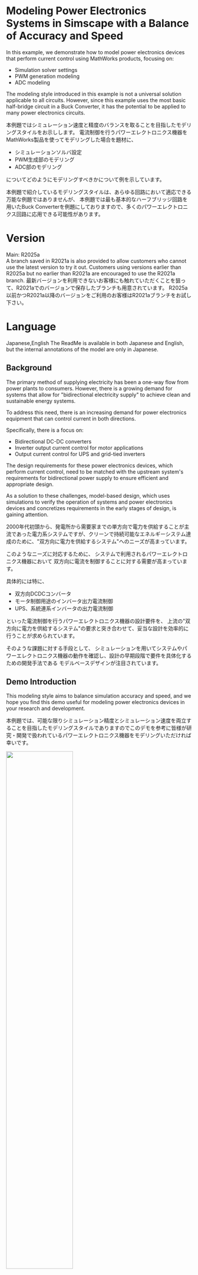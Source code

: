 # Modeling Power Electronics Systems in Simscape with a Balance of Accuracy and Speed 

In this example, we demonstrate how to model power electronics devices that perform current control using MathWorks products, focusing on:

- Simulation solver settings
- PWM generation modeling
- ADC modeling

The modeling style introduced in this example is not a universal solution applicable to all circuits. 
However, since this example uses the most basic half-bridge circuit in a Buck Converter, it has the potential to be applied to many power electronics circuits.

本例題ではシミュレーション速度と精度のバランスを取ることを目指したモデリングスタイルをお示しします。
電流制御を行うパワーエレクトロニクス機器をMathWorks製品を使ってモデリングした場合を題材に、
- シミュレーションソルバ設定
- PWM生成部のモデリング
- ADC部のモデリング

についてどのようにモデリングすべきかについて例を示しています。

本例題で紹介しているモデリングスタイルは、あらゆる回路において適応できる万能な例題ではありませんが、
本例題では最も基本的なハーフブリッジ回路を用いたBuck Converterを例題にしておりますので、多くのパワーエレクトロニクス回路に応用できる可能性があります。

# Version
Main: R2025a<br>
A branch saved in R2021a is also provided to allow customers who cannot use the latest version to try it out.
Customers using versions earlier than R2025a but no earlier than R2021a are encouraged to use the R2021a branch.
最新バージョンを利用できないお客様にも触れていただくことを狙って、R2021aでのバージョンで保存したブランチも用意されています。
R2025a以前かつR2021a以降のバージョンをご利用のお客様はR2021aブランチをお試し下さい。
# Language
Japanese,English
The ReadMe is available in both Japanese and English, but the internal annotations of the model are only in Japanese.

## Background
The primary method of supplying electricity has been a one-way flow from power plants to consumers. However, there is a growing demand for systems that allow for "bidirectional electricity supply" to achieve clean and sustainable energy systems.

To address this need, there is an increasing demand for power electronics equipment that can control current in both directions.

Specifically, there is a focus on:
- Bidirectional DC-DC converters
- Inverter output current control for motor applications
- Output current control for UPS and grid-tied inverters

The design requirements for these power electronics devices, which perform current control, need to be matched with the upstream system's requirements for bidirectional power supply to ensure efficient and appropriate design.

As a solution to these challenges, model-based design, which uses simulations to verify the operation of systems and power electronics devices and concretizes requirements in the early stages of design, is gaining attention.

2000年代初頭から、発電所から需要家までの単方向で電力を供給することが主流であった電力系システムですが、クリーンで持続可能なエネルギーシステム達成のために、"双方向に電力を供給するシステム"へのニーズが高まっています。

このようなニーズに対応するために、
システムで利用されるパワーエレクトロニクス機器において
双方向に電流を制御することに対する需要が高まっています。

具体的には特に、
- 双方向DCDCコンバータ
- モータ制御用途のインバータ出力電流制御
- UPS、系統連系インバータの出力電流制御

といった電流制御を行うパワーエレクトロニクス機器の設計要件を、
上流の"双方向に電力を供給するシステム"の要求と突き合わせて、妥当な設計を効率的に行うことが求められています。

そのような課題に対する手段として、
シミュレーションを用いてシステムやパワーエレクトロニクス機器の動作を確認し、設計の早期段階で要件を具体化するための開発手法である
モデルベースデザインが注目されています。
## Demo Introduction

This modeling style aims to balance simulation accuracy and speed, and we hope you find this demo useful for modeling power electronics devices in your research and development.

本例題では、可能な限りシミュレーション精度とシミュレーション速度を両立することを目指したモデリングスタイルでありますのでこのデモを参考に皆様が研究・開発で扱われているパワーエレクトロニクス機器をモデリングいただければ幸いです。

 <img src=https://user-images.githubusercontent.com/62166747/153810086-c810ee2a-48d8-44cb-84f9-69b1c4fd83dc.PNG width="60%" height="60%"
 />
 <img src=https://user-images.githubusercontent.com/62166747/153804864-ed1d8fee-7aaa-4ad6-a096-7b74018feee3.gif
 width="600" height="450"
 />

### How to Run
==
1. Open the Project file in this repository and open one of the models saved in the Models folder.
2. Run the simulation and check the waveform in the data inspector.
==
1. このリポイトリのProjectファイルを開いて、Modelsフォルダに保存されているモデルのいずれかを開きます。
2. シミュレーションを実行してデータインスペクターで波形を確認します。

## Model File Introduction:
### BidirectionalCurrentControlConverter.slx
This model represents a bidirectional converter using a simple half-bridge circuit and achieves current control with a control model based on a simple PI controller.
Comments explaining the modeling style and solver settings are written in Japanese and English within each subsystem hierarchy of the model file.

双方向のコンバータをシンプルなハーフブリッジで表現した回路モデルを制御対象とし、
シンプルなPIコントローラをベースとした制御モデルによって電流制御を実現しているモデルです。

モデリングスタイルやソルバの設定については、モデルファイル内の各サブシステム階層にわかれて
解説のコメントが日本語と英語で記述されています。

<img width="1204" height="1167" alt="2025-10-21_09-49-10" src="https://github.com/user-attachments/assets/290253dc-b688-4530-9db6-47c1a7d8b73b" />


### BuckConverter_accuracy_oriented.slx/BuckConverter_speed_oriented.slx

<img width="1154" height="898" alt="2025-10-21_09-50-01" src="https://github.com/user-attachments/assets/c39f5f85-1f7b-4ff8-b2c3-f3e8df1fbc22" />

The BuckConverter_accuracy_oriented.slx model partially references an example model officially provided by MathWorks.
In this sample, the power MOSFET library uses the[Nch-MOSFET](https://jp.mathworks.com/help/sps/ref/nchannelmosfet.html)Block

In contrast, the BuckConverter_speed_oriented.slx model replaces the power MOSFET library with [MOSFET(Ideal,Switching)](https://jp.mathworks.com/help/sps/ref/mosfetidealswitching.html).

The Nch-MOSFET block provides a detailed switching device representation, including gate-voltage rise dynamics.
This enables highly accurate and detailed switching behavior, but it also requires a shorter simulation step size, which can slow down simulation speed.

If the goal of the simulation is to verify the consistency of the circuit configuration, control structure, and control parameters,
it is recommended to use ideal switching blocks such as [MOSFET(Ideal,Switching)](https://jp.mathworks.com/help/sps/ref/mosfetidealswitching.html)
Although this simplifies the switching behavior, it still provides sufficient accuracy for tuning control parameters,
allowing a better balance between simulation speed and accuracy.

In addition to the change in the power MOSFET library, the following modifications were also made to achieve a speed-oriented model:
+ PWM generation section
+ A/D conversion section
+ Insertion of a Rate Transition block between the control model and the circuit model to explicitly specify execution rates
These adjustments collectively result in a model optimized for simulation speed.

By running the **CheckSimulationSpeed.m** script, you can compare the execution times of the two models.


BuckConverter_accuracy_oriented.slxは下記の公開サンプルを参考に作成されています。
こちらのサンプルではパワーMOSFETライブラリに
[Nch-MOSFET](https://jp.mathworks.com/help/sps/ref/nchannelmosfet.html)
ライブラリが利用されています。
https://jp.mathworks.com/help/sps/ug/buck-converter_example-ee_switching_power_supply.html

一方BuckConverter_speed_oriented.slxモデルは
パワーMOSFETライブラリを[MOSFET(Ideal,Switching)](https://jp.mathworks.com/help/sps/ref/mosfetidealswitching.html)に変更しています。

[Nch-MOSFET](https://jp.mathworks.com/help/sps/ref/nchannelmosfet.html)はゲート電圧の立ち上がりダイナミクスまで詳細に表現したスイッチングデバイスであるため、厳密で詳細度の高いスイッチング表現が可能ですがその分シミュレーションステップの刻み幅が短くなり、シミュレーション速度低下を招くことがあります。

シミュレーションの目的が回路構成と制御構成および制御パラメータの整合性確認であれば、パワー半導体は[MOSFET(Ideal,Switching)](https://jp.mathworks.com/help/sps/ref/mosfetidealswitching.html)に代表される
**'理想スイッチングライブラリ'ブロックを利用することをおすすめします。**

これにより、スイッチングの挙動は簡略化されますが、
制御パラメータを調整するには十分な精度を得ることができるためシミュレーション速度と精度を両立性を高めることができます。

パワーMOSFETライブラリ以外にも、
・PWM生成部
・AD変換部
・制御モデルと回路モデルの間にRate Transition Blockを挿入し、実行レートを明示的に指定する
といった変更が加えられており、それにより速度を優先したモデルになっています。

**CheckSimulationSpeed.m** スクリプトを実行することで両者のモデルの実行時間を比較することができます。

### SinglePhaseInverter.slx

<img width="1191" height="617" alt="2025-10-21_09-55-30" src="https://github.com/user-attachments/assets/38a50359-e7f0-4ffd-9014-539b3e183e84" />

https://github.com/user-attachments/assets/b426396c-c093-47a1-88c8-8cbdf3433dd9


This is a full-bridge inverter modeling example assuming a single-phase grid-connected inverter.
When generating a voltage output synchronized with the grid voltage, a PLL (Phase-Locked Loop) is normally used.
However, since the objective of this example is to represent only the current control system,
please note that this part has been simplified in the sample.
No feedback loop is modeled to track variations in the grid voltage.

単相の系統連系インバータを想定したフルブリッジインバータモデリング例です。
系統電圧に同期する電圧出力を行う際は本来PLLを用います。
しかし、今回の例ではあくまで電流制御系のみを表現したかったのでこのサンプルではその部分が簡略化されている点には注意が必要です。
系統電圧の変動に追従するようなフィードバックループはモデリングされていません。


# Required Toolboxes
MATLAB&reg;/
Simulink&reg;/
Simscape&trade;/
Simscape Electrical&trade;/

# Recomend Toolbox
Control System Toolbox&trade; 

モデルの伝達関数を表示するのに必要です。
It is needed to display the transfer function of the model.

# Reference

[1]: Ricardo P. Aguilera et al. (2018). Digital Implementation of PI and Resonant Controller. In FREDE BLAABJERG(Eds.) CONTROL OF POWER ELECTRONIC CONVERTERS AND SYSTEMS volume1. Academic Press, pp.56-61

[2]: Dead-time  Voltage  Error Correction  with Parallel Disturbance Observers  for High  Performance  V/f  Control 
http://itohserver01.nagaokaut.ac.jp/itohlab/paper/2007/IAS2007/hoshino.pdf

# Copyright
Copyright 2021 - 2025 The MathWorks, Inc.
